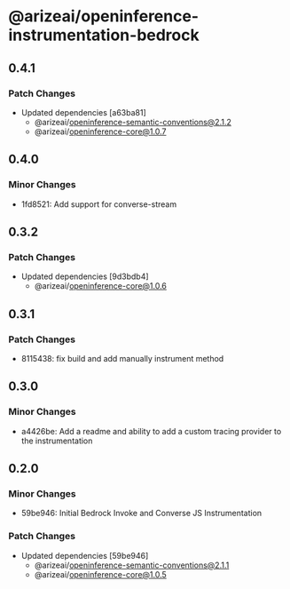 # @arizeai/openinference-instrumentation-bedrock

## 0.4.1

### Patch Changes

- Updated dependencies [a63ba81]
  - @arizeai/openinference-semantic-conventions@2.1.2
  - @arizeai/openinference-core@1.0.7

## 0.4.0

### Minor Changes

- 1fd8521: Add support for converse-stream

## 0.3.2

### Patch Changes

- Updated dependencies [9d3bdb4]
  - @arizeai/openinference-core@1.0.6

## 0.3.1

### Patch Changes

- 8115438: fix build and add manually instrument method

## 0.3.0

### Minor Changes

- a4426be: Add a readme and ability to add a custom tracing provider to the instrumentation

## 0.2.0

### Minor Changes

- 59be946: Initial Bedrock Invoke and Converse JS Instrumentation

### Patch Changes

- Updated dependencies [59be946]
  - @arizeai/openinference-semantic-conventions@2.1.1
  - @arizeai/openinference-core@1.0.5
